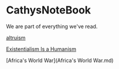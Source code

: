 # CathysNoteBook
We are part of everything we've read.

[altruism](altruism.md)

[Existentialism Is a Humanism](Existentialism.md)

[Africa's World War](Africa's World War.md)